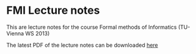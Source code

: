 # FMI Lecture notes

This are lecture notes for the course Formal methods of Informatics (TU-Vienna WS 2013)

The latest PDF of the lecture notes can be downloaded [here](http://gitlab.projecttac.com/tarator/fmi-mitschrift/blob/master/FMI/FMI-Skriptum.pdf)
